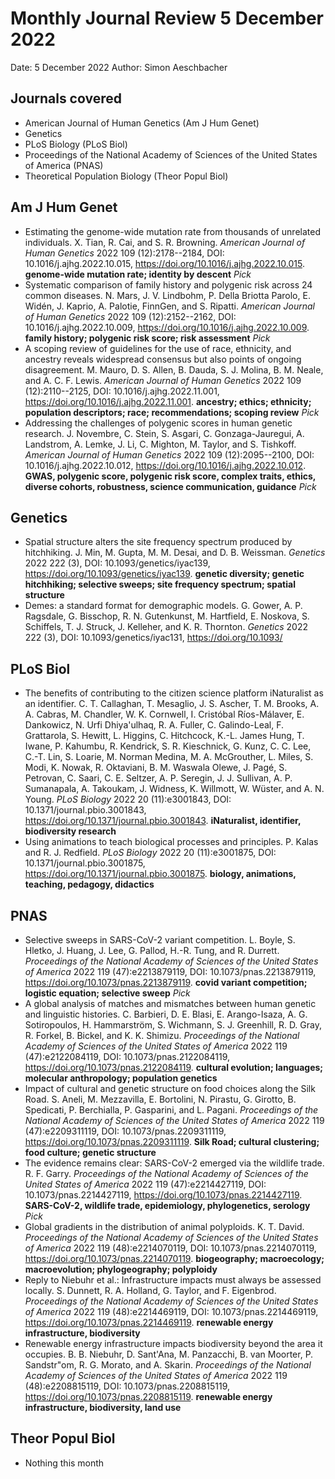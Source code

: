 # Monthly Journal Review 5 December 2022

Date: 5 December 2022
Author: Simon Aeschbacher

## Journals covered
- American Journal of Human Genetics (Am J Hum Genet)
- Genetics
- PLoS Biology (PLoS Biol)
- Proceedings of the National Academy of Sciences of the United States of America (PNAS)
- Theoretical Population Biology (Theor Popul Biol)

## Am J Hum Genet
- Estimating the genome-wide mutation rate from thousands of unrelated individuals. X. Tian, R. Cai, and S. R. Browning. *American Journal of Human Genetics* 2022 109 (12):2178--2184, DOI: 10.1016/j.ajhg.2022.10.015, https://doi.org/10.1016/j.ajhg.2022.10.015. **genome-wide mutation rate; identity by descent** *Pick*
- Systematic comparison of family history and polygenic risk across 24 common diseases. N. Mars, J. V. Lindbohm, P. Della Briotta Parolo, E. Widén, J. Kaprio, A. Palotie, FinnGen, and S. Ripatti. *American Journal of Human Genetics* 2022 109 (12):2152--2162, DOI: 10.1016/j.ajhg.2022.10.009, https://doi.org/10.1016/j.ajhg.2022.10.009. **family history; polygenic risk score; risk assessment** *Pick*
- A scoping review of guidelines for the use of race, ethnicity, and ancestry reveals widespread consensus but also points of ongoing disagreement. M. Mauro, D. S. Allen, B. Dauda, S. J. Molina, B. M. Neale, and A. C. F. Lewis. *American Journal of Human Genetics* 2022 109 (12):2110--2125, DOI: 10.1016/j.ajhg.2022.11.001, https://doi.org/10.1016/j.ajhg.2022.11.001. **ancestry; ethics; ethnicity; population descriptors; race; recommendations; scoping review** *Pick*
- Addressing the challenges of polygenic scores in human genetic research. J. Novembre, C. Stein, S. Asgari, C. Gonzaga-Jauregui, A. Landstrom, A. Lemke, J. Li, C. Mighton, M. Taylor, and S. Tishkoff. *American Journal of Human Genetics* 2022 109 (12):2095--2100, DOI: 10.1016/j.ajhg.2022.10.012, https://doi.org/10.1016/j.ajhg.2022.10.012. **GWAS, polygenic score, polygenic risk score, complex traits, ethics, diverse cohorts, robustness, science communication, guidance** *Pick*

## Genetics
- Spatial structure alters the site frequency spectrum produced by hitchhiking. J. Min, M. Gupta, M. M. Desai, and D. B. Weissman. *Genetics* 2022 222 (3), DOI: 10.1093/genetics/iyac139, https://doi.org/10.1093/genetics/iyac139. **genetic diversity; genetic hitchhiking; selective sweeps; site frequency spectrum; spatial structure**
- Demes: a standard format for demographic models. G. Gower, A. P. Ragsdale, G. Bisschop, R. N. Gutenkunst, M. Hartfield, E. Noskova, S. Schiffels, T. J. Struck, J. Kelleher, and K. R. Thornton. *Genetics* 2022 222 (3), DOI: 10.1093/genetics/iyac131, https://doi.org/10.1093/


## PLoS Biol
- The benefits of contributing to the citizen science platform iNaturalist as an identifier. C. T. Callaghan, T. Mesaglio, J. S. Ascher, T. M. Brooks, A. A. Cabras, M. Chandler, W. K. Cornwell, I. Cristóbal Ríos-Málaver, E. Dankowicz, N. Urfi Dhiya'ulhaq, R. A. Fuller, C. Galindo-Leal, F. Grattarola, S. Hewitt, L. Higgins, C. Hitchcock, K.-L. James Hung, T. Iwane, P. Kahumbu, R. Kendrick, S. R. Kieschnick, G. Kunz, C. C. Lee, C.-T. Lin, S. Loarie, M. Norman Medina, M. A. McGrouther, L. Miles, S. Modi, K. Nowak, R. Oktaviani, B. M. Waswala Olewe, J. Pagé, S. Petrovan, C. Saari, C. E. Seltzer, A. P. Seregin, J. J. Sullivan, A. P. Sumanapala, A. Takoukam, J. Widness, K. Willmott, W. Wüster, and A. N. Young. *PLoS Biology* 2022 20 (11):e3001843, DOI: 10.1371/journal.pbio.3001843, https://doi.org/10.1371/journal.pbio.3001843. **iNaturalist, identifier, biodiversity research**
- Using animations to teach biological processes and principles. P. Kalas and R. J. Redfield. *PLoS Biology* 2022 20 (11):e3001875, DOI: 10.1371/journal.pbio.3001875, https://doi.org/10.1371/journal.pbio.3001875. **biology, animations, teaching, pedagogy, didactics**

## PNAS
- Selective sweeps in SARS-CoV-2 variant competition. L. Boyle, S. Hletko, J. Huang, J. Lee, G. Pallod, H.-R. Tung, and R. Durrett. *Proceedings of the National Academy of Sciences of the United States of America* 2022 119 (47):e2213879119, DOI: 10.1073/pnas.2213879119, https://doi.org/10.1073/pnas.2213879119. **covid variant competition; logistic equation; selective sweep** *Pick*
- A global analysis of matches and mismatches between human genetic and linguistic histories. C. Barbieri, D. E. Blasi, E. Arango-Isaza, A. G. Sotiropoulos, H. Hammarström, S. Wichmann, S. J. Greenhill, R. D. Gray, R. Forkel, B. Bickel, and K. K. Shimizu. *Proceedings of the National Academy of Sciences of the United States of America* 2022 119 (47):e2122084119, DOI: 10.1073/pnas.2122084119, https://doi.org/10.1073/pnas.2122084119. **cultural evolution; languages; molecular anthropology; population genetics**
- Impact of cultural and genetic structure on food choices along the Silk Road. S. Aneli, M. Mezzavilla, E. Bortolini, N. Pirastu, G. Girotto, B. Spedicati, P. Berchialla, P. Gasparini, and L. Pagani. *Proceedings of the National Academy of Sciences of the United States of America* 2022 119 (47):e2209311119, DOI: 10.1073/pnas.2209311119, https://doi.org/10.1073/pnas.2209311119. **Silk Road; cultural clustering; food culture; genetic structure**
- The evidence remains clear: SARS-CoV-2 emerged via the wildlife trade. R. F. Garry. *Proceedings of the National Academy of Sciences of the United States of America* 2022 119 (47):e2214427119, DOI: 10.1073/pnas.2214427119, https://doi.org/10.1073/pnas.2214427119. **SARS-CoV-2, wildlife trade, epidemiology, phylogenetics, serology** *Pick*
- Global gradients in the distribution of animal polyploids. K. T. David. *Proceedings of the National Academy of Sciences of the United States of America* 2022 119 (48):e2214070119, DOI: 10.1073/pnas.2214070119, https://doi.org/10.1073/pnas.2214070119. **biogeography; macroecology; macroevolution; phylogeography; polyploidy**
- Reply to Niebuhr et al.: Infrastructure impacts must always be assessed locally. S. Dunnett, R. A. Holland, G. Taylor, and F. Eigenbrod. *Proceedings of the National Academy of Sciences of the United States of America* 2022 119 (48):e2214469119, DOI: 10.1073/pnas.2214469119, https://doi.org/10.1073/pnas.2214469119. **renewable energy infrastructure, biodiversity**
- Renewable energy infrastructure impacts biodiversity beyond the area it occupies. B. B. Niebuhr, D. Sant'Ana, M. Panzacchi, B. van Moorter, P. Sandstr\"om, R. G. Morato, and A. Skarin. *Proceedings of the National Academy of Sciences of the United States of America* 2022 119 (48):e2208815119, DOI: 10.1073/pnas.2208815119, https://doi.org/10.1073/pnas.2208815119. **renewable energy infrastructure, biodiversity, land use**

## Theor Popul Biol
- Nothing this month